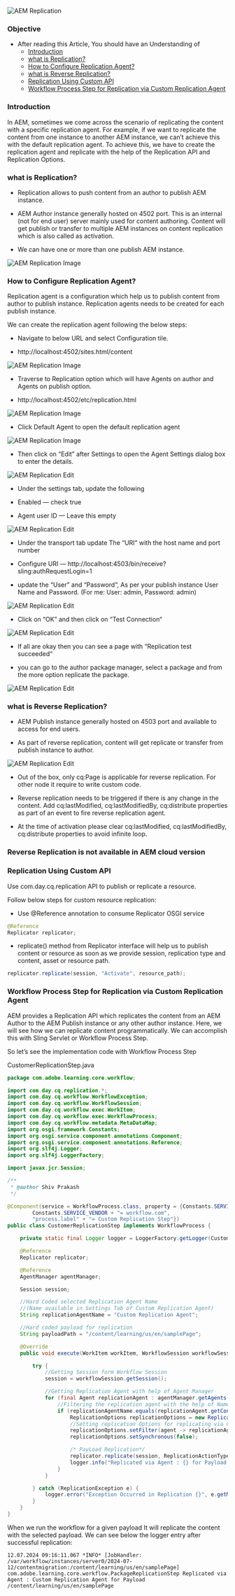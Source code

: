 
![AEM Replication](./Titleimages/Replications.png)

### Objective

- After reading this Article, You should have an Understanding of 
    - [Introduction](#Introduction)
    - [what is Replication?](#what-is-replication)
    - [How to Configure Replication Agent?](#how-to-configure-replication-agent)
    - [what is Reverse Replication?](#what-is-reverse-replication)
    - [Replication Using Custom API](#replication-using-custom-api)
    - [Workflow Process Step for Replication via Custom Replication Agent](#workflow-process-step-for-replication-via-custom-replication-agent)
    

### Introduction

In AEM, sometimes we come across the scenario of replicating the content with a specific replication agent. For example, if we want to replicate the content from one instance to another AEM instance, we can’t achieve this with the default replication agent. To achieve this, we have to create the replication agent and replicate with the help of the Replication API and Replication Options.

### what is Replication?
* Replication allows to push content from an author to publish AEM instance.

* AEM Author instance generally hosted on 4502 port. This is an internal (not for end user) server mainly used for content authoring. Content will get publish or transfer to multiple AEM instances on content replication which is also called as activation.

* We can have one or more than one publish AEM instance.

![AEM Replication Image](./Images/Replication%20Image/author.png)

### How to Configure Replication Agent?

Replication agent is a configuration which help us to publish content from author to publish instance. Replication agents needs to be created for each publish instance.

We can create the replication agent following the below steps:

-  Navigate to below URL and select Configuration tile.

- http://localhost:4502/sites.html/content

![AEM Replication Image](./Images/Replication%20Image/replication1.png)

- Traverse to Replication option which will have Agents on author and Agents on publish option.

- http://localhost:4502/etc/replication.html


![AEM Replication Image](./Images/Replication%20Image/rep.png)


- Click Default Agent to open the default replication agent 

![AEM Replication Image](./Images/Replication%20Image/replication%20Image%20Author.png)


- Then click on “Edit” after Settings to open the Agent Settings dialog box to enter the details.

![AEM Replication Edit](./Images/Replication%20Image/replication%203.png)

- Under the settings tab, update the following

- Enabled — check true

- Agent user ID — Leave this empty


![AEM Replication Edit](./Images/Replication%20Image/replication%204.png)

- Under the transport tab  update The “URI” with the host name and port number 

- Configure URI — http://localhost:4503/bin/receive?sling:authRequestLogin=1

- update the “User” and “Password“, As per your publish instance User Name and Password. (For me: User: admin, Password: admin)

![AEM Replication Edit](./Images/Replication%20Image/replication%205.png)

- Click on “OK” and then click on “Test Connection“

![AEM Replication Edit](./Images/Replication%20Image/replication%206.png)

- If all are okay then you can see a page with “Replication test succeeded“

- you can go to the author package manager, select a package and from the more option replicate the package.

![AEM Replication Edit](./Images/Replication%20Image/replicate2.png)


### what is Reverse Replication?

- AEM Publish instance generally hosted on 4503 port and available to access for end users.

- As part of reverse replication, content will get replicate or transfer from publish instance to author.

![AEM Replication Edit](./Images/Replication%20Image/AEM_Publish.png)

- Out of the box, only cq:Page is applicable for reverse replication. For other node it require to write custom code.

- Reverse replication needs to be triggered if there is any change in the content. Add cq:lastModified, cq:lastModifiedBy, cq:distribute properties as part of an event to fire reverse replication agent.

- At the time of activation please clear cq:lastModified, cq:lastModifiedBy, cq:distribute properties to avoid infinite loop.


### **Reverse Replication is not available in AEM cloud version**

### Replication Using Custom API

Use com.day.cq.replication API to publish or replicate a resource.

Follow below steps for custom resource replication:

- Use @Reference annotation to consume Replicator OSGI service

```java
@Reference
Replicator replicator;
```

- replicate() method from Replicator interface will help us to publish content or resource as soon as we provide session, replication type and content, asset or resource path.

```java
replicator.replicate(session, "Activate", resource_path);
```

### Workflow Process Step for Replication via Custom Replication Agent

AEM provides a Replication API which replicates the content from an AEM Author to the AEM Publish instance or any other author instance. Here, we will see how we can replicate content programmatically. We can accomplish this with Sling Servlet or Workflow Process Step.

So let’s see the implementation code with Workflow Process Step

CustomerReplicationStep.java
```java
package com.adobe.learning.core.workflow;

import com.day.cq.replication.*;
import com.day.cq.workflow.WorkflowException;
import com.day.cq.workflow.WorkflowSession;
import com.day.cq.workflow.exec.WorkItem;
import com.day.cq.workflow.exec.WorkflowProcess;
import com.day.cq.workflow.metadata.MetaDataMap;
import org.osgi.framework.Constants;
import org.osgi.service.component.annotations.Component;
import org.osgi.service.component.annotations.Reference;
import org.slf4j.Logger;
import org.slf4j.LoggerFactory;

import javax.jcr.Session;

/**
 * @author Shiv Prakash
 */

@Component(service = WorkflowProcess.class, property = {Constants.SERVICE_DESCRIPTION + "= Custom Replication Step",
        Constants.SERVICE_VENDOR + "= workflow.com",
        "process.label" + "= Custom Replication Step"})
public class CustomerReplicationStep implements WorkflowProcess {

    private static final Logger logger = LoggerFactory.getLogger(CustomerReplicationStep.class);

    @Reference
    Replicator replicator;

    @Reference
    AgentManager agentManager;

    Session session;

    //Hard Coded selected Replication Agent Name
    //(Name available in Settings Tab of Custom Replication Agent)
    String replicationAgentName = "Custom Replication Agent";

    //Hard coded payload for replication
    String payloadPath = "/content/learning/us/en/samplePage";

    @Override
    public void execute(WorkItem workItem, WorkflowSession workflowSession, MetaDataMap metaDataMap) throws WorkflowException {

        try {
            //Getting Session form Workflow Session
            session = workflowSession.getSession();

            //Getting Replication Agent with help of Agent Manager
            for (final Agent replicationAgent : agentManager.getAgents().values()) {
                //Filtering the replication agent with the help of Name
                if (replicationAgentName.equals(replicationAgent.getConfiguration().getName())) {
                    ReplicationOptions replicationOptions = new ReplicationOptions();
                    //Setting replication Options for replicating via Custom Replication Agent
                    replicationOptions.setFilter(agent -> replicationAgentName.equals(agent.getConfiguration().getName()));
                    replicationOptions.setSynchronous(false);

                    /* PayLoad Replication*/
                    replicator.replicate(session, ReplicationActionType.ACTIVATE, payloadPath, replicationOptions);
                    logger.info("Replicated via Agent : {} for Payload {}", replicationAgentName, payloadPath);
                }
            }

        } catch (ReplicationException e) {
            logger.error("Exception Occurred in Replication {}", e.getMessage());
        }
    }
}

```

When we run the workflow for a given payload It will replicate the content with the selected payload. We can see below the logger entry after successful replication:

```
12.07.2024 09:16:11.067 *INFO* [JobHandler: /var/workflow/instances/server0/2024-07-12/contentmigration:/content/learning/us/en/samplePage]
com.adobe.learning.core.workflow.PackageReplicationStep Replicated via Agent : Custom Replication Agent for Payload /content/learning/us/en/samplePage
```